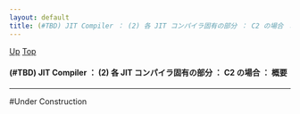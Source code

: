 ```yaml
---
layout: default
title: (#TBD) JIT Compiler ： (2) 各 JIT コンパイラ固有の部分 ： C2 の場合 ： 概要
---
```

[Up](noo7BHeg-E.html) [Top](../index.html)

#### (#TBD) JIT Compiler ： (2) 各 JIT コンパイラ固有の部分 ： C2 の場合 ： 概要

--- 
#Under Construction





